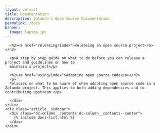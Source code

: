 ```yaml
---
layout: default
title: Documentation
description: Zalando's Open Source Documentation
permalink: /docs
banner:
  image: laptop.jpg
---
```


<section class="page-section page-section--padding">
  <div class="dc-container dc-container--limited article documentation">
    <div class="article__content">
      <div class="dc-column__contents dc-column__contents--center">

      <h2><a href="releasing/index">Releasing an open source project</a></h2>

      <p>A step by step guide on what to do before you can release a project and guidelines on how to
      maintain a project</p>

      <h2><a href="using/index">Adopting open source code</a></h2>
      <p>
      Policies on what to be aware of when adopting open source code in a Zalando project. This applies to both adding dependencies and to contributing upstream.</p>

      </div>
    </div>
    <div class="article__sidebar">
      <div class="dc-column__contents dc-column__contents--center">
        {% include docs-list.html %}
      </div>
    </div>

  </div>
</section>
